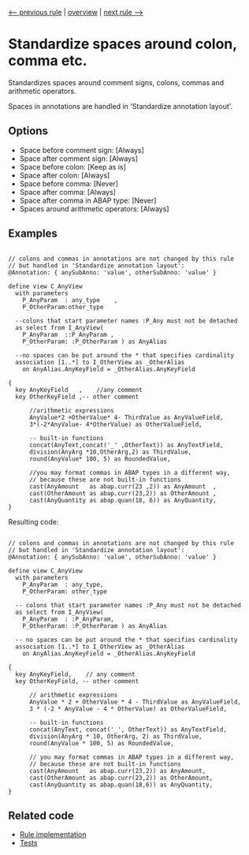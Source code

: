 [<-- previous rule](DdlPositionClausesRule.md) | [overview](../rules.md) | [next rule -->](DdlSpacesAroundBracketsRule.md)

# Standardize spaces around colon, comma etc.

Standardizes spaces around comment signs, colons, commas and arithmetic operators.

Spaces in annotations are handled in 'Standardize annotation layout'.

## Options

* Space before comment sign: \[Always\]
* Space after comment sign: \[Always\]
* Space before colon: \[Keep as is\]
* Space after colon: \[Always\]
* Space before comma: \[Never\]
* Space after comma: \[Always\]
* Space after comma in ABAP type: \[Never\]
* Spaces around arithmetic operators: \[Always\]

## Examples


```ASDDLS

// colons and commas in annotations are not changed by this rule
// but handled in 'Standardize annotation layout':
@Annotation: { anySubAnno: 'value', otherSubAnno: 'value' }

define view C_AnyView
  with parameters
    P_AnyParam  : any_type    ,
    P_OtherParam:other_type

  --colons that start parameter names :P_Any must not be detached
  as select from I_AnyView(
    P_AnyParam  ::P_AnyParam ,
    P_OtherParam: :P_OtherParam ) as AnyAlias

  --no spaces can be put around the * that specifies cardinality
  association [1..*] to I_OtherView as _OtherAlias
    on AnyAlias.AnyKeyField = _OtherAlias.AnyKeyField

{
  key AnyKeyField   ,    //any comment
  key OtherKeyField ,-- other comment

      //arithmetic expressions
      AnyValue*2 +OtherValue* 4- ThirdValue as AnyValueField,
      3*(-2*AnyValue- 4*OtherValue) as OtherValueField,

      -- built-in functions
      concat(AnyText,concat('_' ,OtherText)) as AnyTextField,
      division(AnyArg *10,OtherArg,2) as ThirdValue,
      round(AnyValue* 100, 5) as RoundedValue,

      //you may format commas in ABAP types in a different way,
      // because these are not built-in functions
      cast(AnyAmount   as abap.curr(23 ,2)) as AnyAmount  ,
      cast(OtherAmount as abap.curr(23,2)) as OtherAmount ,
      cast(AnyQuantity as abap.quan(18, 6)) as AnyQuantity,
}
```

Resulting code:

```ASDDLS

// colons and commas in annotations are not changed by this rule
// but handled in 'Standardize annotation layout':
@Annotation: { anySubAnno: 'value', otherSubAnno: 'value' }

define view C_AnyView
  with parameters
    P_AnyParam  : any_type,
    P_OtherParam: other_type

  -- colons that start parameter names :P_Any must not be detached
  as select from I_AnyView(
    P_AnyParam  : :P_AnyParam,
    P_OtherParam: :P_OtherParam ) as AnyAlias

  -- no spaces can be put around the * that specifies cardinality
  association [1..*] to I_OtherView as _OtherAlias
    on AnyAlias.AnyKeyField = _OtherAlias.AnyKeyField

{
  key AnyKeyField,    // any comment
  key OtherKeyField, -- other comment

      // arithmetic expressions
      AnyValue * 2 + OtherValue * 4 - ThirdValue as AnyValueField,
      3 * (-2 * AnyValue - 4 * OtherValue) as OtherValueField,

      -- built-in functions
      concat(AnyText, concat('_', OtherText)) as AnyTextField,
      division(AnyArg * 10, OtherArg, 2) as ThirdValue,
      round(AnyValue * 100, 5) as RoundedValue,

      // you may format commas in ABAP types in a different way,
      // because these are not built-in functions
      cast(AnyAmount   as abap.curr(23,2)) as AnyAmount,
      cast(OtherAmount as abap.curr(23,2)) as OtherAmount,
      cast(AnyQuantity as abap.quan(18,6)) as AnyQuantity,
}
```

## Related code

* [Rule implementation](../../com.sap.adt.abapcleaner/src/com/sap/adt/abapcleaner/rules/ddl/spaces/DdlSpacesAroundSignsRule.java)
* [Tests](../../test/com.sap.adt.abapcleaner.test/src/com/sap/adt/abapcleaner/rules/ddl/spaces/DdlSpacesAroundSignsTest.java)

